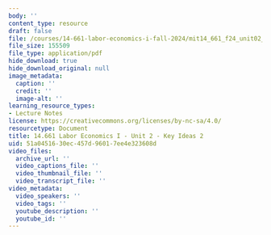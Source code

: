 ```yaml
---
body: ''
content_type: resource
draft: false
file: /courses/14-661-labor-economics-i-fall-2024/mit14_661_f24_unit02_ideas.pdf
file_size: 155509
file_type: application/pdf
hide_download: true
hide_download_original: null
image_metadata:
  caption: ''
  credit: ''
  image-alt: ''
learning_resource_types:
- Lecture Notes
license: https://creativecommons.org/licenses/by-nc-sa/4.0/
resourcetype: Document
title: 14.661 Labor Economics I - Unit 2 - Key Ideas 2
uid: 51a04516-30ec-457d-9601-7ee4e323608d
video_files:
  archive_url: ''
  video_captions_file: ''
  video_thumbnail_file: ''
  video_transcript_file: ''
video_metadata:
  video_speakers: ''
  video_tags: ''
  youtube_description: ''
  youtube_id: ''
---
```

